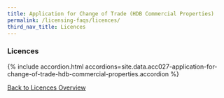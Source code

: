 ```yaml
---
title: Application for Change of Trade (HDB Commercial Properties)
permalink: /licensing-faqs/licences/
third_nav_title: Licences
---
```


### Licences

{% include accordion.html accordions=site.data.acc027-application-for-change-of-trade-hdb-commercial-properties.accordion %}

[Back to Licences Overview](/licences/)